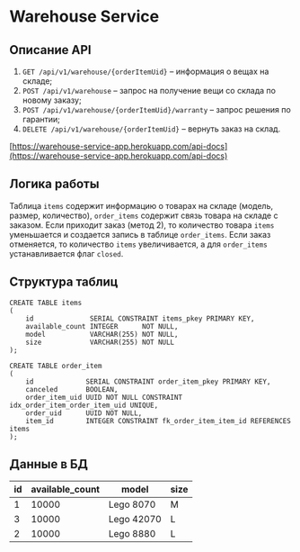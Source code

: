 # Warehouse Service

## Описание API
1. `GET /api/v1/warehouse/{orderItemUid}` – информация о вещах на складе;
2. `POST /api/v1/warehouse` – запрос на получение вещи со склада по новому заказу;
3. `POST /api/v1/warehouse/{orderItemUid}/warranty` – запрос решения по гарантии;
4. `DELETE /api/v1/warehouse/{orderItemUid}` – вернуть заказ на склад.

[https://warehouse-service-app.herokuapp.com/api-docs](https://warehouse-service-app.herokuapp.com/api-docs)

## Логика работы
Таблица `items` содержит информацию о товарах на складе (модель, размер, количество),
`order_items` содержит связь товара на складе с заказом. Если приходит заказ (метод 2), то количество товара `items`
уменьшается и создается запись в таблице `order_items`. Если заказ отменяется, то количество `items` увеличивается,
а для `order_items` устанавливается флаг `closed`.

## Структура таблиц
```postgresql
CREATE TABLE items
(
    id              SERIAL CONSTRAINT items_pkey PRIMARY KEY,
    available_count INTEGER      NOT NULL,
    model           VARCHAR(255) NOT NULL,
    size            VARCHAR(255) NOT NULL
);

CREATE TABLE order_item
(
    id             SERIAL CONSTRAINT order_item_pkey PRIMARY KEY,
    canceled       BOOLEAN,
    order_item_uid UUID NOT NULL CONSTRAINT idx_order_item_order_item_uid UNIQUE,
    order_uid      UUID NOT NULL,
    item_id        INTEGER CONSTRAINT fk_order_item_item_id REFERENCES items
);
```

## Данные в БД
 id | available_count | model | size
--- | --------------- | ----- | ----
 1  |      10000      | Lego 8070 | M |
 3  |      10000      | Lego 42070| L |
 2  |      10000      | Lego 8880 | L |